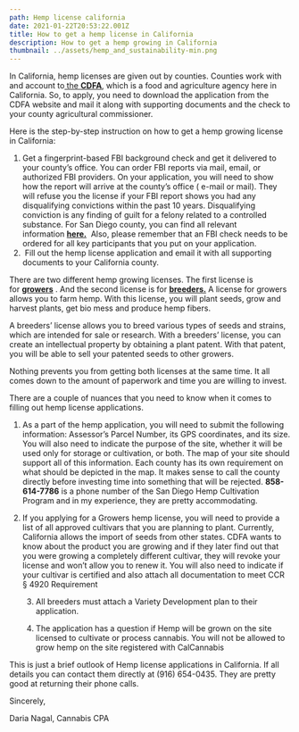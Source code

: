 ```yaml
---
path: Hemp license california
date: 2021-01-22T20:53:22.001Z
title: How to get a hemp license in California
description: How to get a hemp growing in California
thumbnail: ../assets/hemp_and_sustainability-min.png
---
```

In California, hemp licenses are given out by counties. Counties work with and account to[ the **CDFA**](https://www.cdfa.ca.gov/plant/industrialhemp/faq.html), which is a food and agriculture agency here in California. So, to apply, you need to download the application from the CDFA website and mail it along with supporting documents and the check to your county agricultural commissioner. 

Here is the step-by-step instruction on how to get a hemp growing license in California:

1. Get a fingerprint-based FBI background check and get it delivered to your county’s office. You can order FBI reports via mail, email, or authorized FBI providers. On your application, you will need to show how the report will arrive at the county’s office ( e-mail or mail). They will refuse you the license if your FBI report shows you had any disqualifying convictions within the past 10 years. Disqualifying conviction is any finding of guilt for a felony related to a controlled substance. For San Diego county, you can find all relevant information **[here.](https://www.sandiegocounty.gov/content/dam/sdc/awm/docs/IHREGCriminalHistoryReports2020Apr.pdf)**  Also, please remember that an FBI check needs to be ordered for all key participants that you put on your application. 
2.  Fill out the hemp license application and email it with all supporting documents to your California county.

There are two different hemp growing licenses. The first license is for **[growers](http://www.cdfa.ca.gov/plant/industrialhemp/docs/registration/IH-RegistrationApplicationPacket-Growers.pdf)** . And the second license is for **[breeders.](http://www.cdfa.ca.gov/plant/industrialhemp/docs/registration/IH-RegistrationApplicationPacket-SeedBreeders.pdf)** A license for growers allows you to farm hemp. With this license, you will plant seeds, grow and harvest plants, get bio mess and produce hemp fibers.

A breeders’ license allows you to breed various types of seeds and strains, which are intended for sale or research. With a breeders’ license, you can create an intellectual property by obtaining a plant patent. With that patent, you will be able to sell your patented seeds to other growers.

Nothing prevents you from getting both licenses at the same time. It all comes down to the amount of paperwork and time you are willing to invest.

There are a couple of nuances that you need to know when it comes to filling out hemp license applications. 

1. As a part of the hemp application, you will need to submit the following information: Assessor’s Parcel Number, its GPS coordinates, and its size. You will also need to indicate the purpose of the site, whether it will be used only for storage or cultivation, or both. The map of your site should support all of this information. Each county has its own requirement on what should be depicted in the map. It makes sense to call the county directly before investing time into something that will be rejected. **858-614-7786** is a phone number of the San Diego Hemp Cultivation Program and in my experience, they are pretty accommodating.  


2. If you applying for a Growers hemp license, you will need to provide a list of all approved cultivars that you are planning to plant. Currently, California allows the import of seeds from other states. CDFA wants to know about the product you are growing and if they later find out that you were growing a completely different cultivar, they will revoke your license and won’t allow you to renew it. You will also need to indicate if your cultivar is certified and also attach all documentation to meet CCR § 4920 Requirement

   3. All breeders must attach a Variety Development plan to their application.

   4. The application has a question if Hemp will be grown on the site licensed to cultivate or process cannabis. You       will not be allowed to grow hemp on the site registered with CalCannabis

This is just a brief outlook of Hemp license applications in California. If all details you can contact them directly at (916) 654-0435. They are pretty good at returning their phone calls.

Sincerely,

Daria Nagal, Cannabis CPA